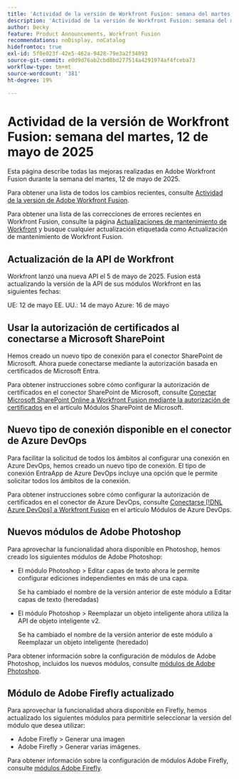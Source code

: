 ```yaml
---
title: 'Actividad de la versión de Workfront Fusion: semana del martes, 12 de mayo de 2025'
description: 'Actividad de la versión de Workfront Fusion: semana del martes, 12 de mayo de 2025'
author: Becky
feature: Product Announcements, Workfront Fusion
recommendations: noDisplay, noCatalog
hidefromtoc: true
exl-id: 5f0e023f-42e5-462a-9428-79e3a2f34093
source-git-commit: e0d9d76ab2cbd8bd277514a4291974af4fceba73
workflow-type: tm+mt
source-wordcount: '381'
ht-degree: 19%

---
```


# Actividad de la versión de Workfront Fusion: semana del martes, 12 de mayo de 2025

Esta página describe todas las mejoras realizadas en Adobe Workfront Fusion durante la semana del martes, 12 de mayo de 2025.

Para obtener una lista de todos los cambios recientes, consulte [Actividad de la versión de Adobe Workfront Fusion](/help/workfront-fusion/fusion-product-releases/fusion-release-activity.md).

Para obtener una lista de las correcciones de errores recientes en Workfront Fusion, consulte la página [Actualizaciones de mantenimiento de Workfront](https://experienceleague.adobe.com/es/docs/workfront-known-issues/releases/current-updates) y busque cualquier actualización etiquetada como Actualización de mantenimiento de Workfront Fusion.

## Actualización de la API de Workfront

Workfront lanzó una nueva API el 5 de mayo de 2025. Fusion está actualizando la versión de la API de sus módulos Workfront en las siguientes fechas:

UE: 12 de mayo
EE. UU.: 14 de mayo
Azure: 16 de mayo

## Usar la autorización de certificados al conectarse a Microsoft SharePoint

Hemos creado un nuevo tipo de conexión para el conector SharePoint de Microsoft. Ahora puede conectarse mediante la autorización basada en certificados de Microsoft Entra.

Para obtener instrucciones sobre cómo configurar la autorización de certificados en el conector SharePoint de Microsoft, consulte [Conectar Microsoft SharePoint Online a Workfront Fusion mediante la autorización de certificados](/help/workfront-fusion/references/apps-and-modules/third-party-connectors/sharepoint-modules.md#connect-microsoft-sharepoint-online-to-workfront-fusion-using-certificate-authorization) en el artículo Módulos SharePoint de Microsoft.

## Nuevo tipo de conexión disponible en el conector de Azure DevOps

Para facilitar la solicitud de todos los ámbitos al configurar una conexión en Azure DevOps, hemos creado un nuevo tipo de conexión. El tipo de conexión EntraApp de Azure DevOps incluye una opción que le permite solicitar todos los ámbitos de la conexión.

Para obtener instrucciones sobre cómo configurar la autorización de certificados en el conector de Azure DevOps, consulte [Conectarse [!DNL Azure DevOps] a Workfront Fusion](/help/workfront-fusion/references/apps-and-modules/third-party-connectors/azure-dev-ops.md#connect-azure-devops-to-workfront-fusion) en el artículo Módulos de Azure DevOps.

## Nuevos módulos de Adobe Photoshop

Para aprovechar la funcionalidad ahora disponible en Photoshop, hemos creado los siguientes módulos de Adobe Photoshop:

* El módulo Photoshop > Editar capas de texto ahora le permite configurar ediciones independientes en más de una capa.

  Se ha cambiado el nombre de la versión anterior de este módulo a Editar capas de texto (heredadas)
* El módulo Photoshop > Reemplazar un objeto inteligente ahora utiliza la API de objeto inteligente v2.

  Se ha cambiado el nombre de la versión anterior de este módulo a Reemplazar un objeto inteligente (heredado)

Para obtener información sobre la configuración de módulos de Adobe Photoshop, incluidos los nuevos módulos, consulte [módulos de Adobe Photoshop](/help/workfront-fusion/references/apps-and-modules/adobe-connectors/adobe-photoshop-modules.md).

## Módulo de Adobe Firefly actualizado

Para aprovechar la funcionalidad ahora disponible en Firefly, hemos actualizado los siguientes módulos para permitirle seleccionar la versión del módulo que desea utilizar:

* Adobe Firefly > Generar una imagen
* Adobe Firefly > Generar varias imágenes.

Para obtener información sobre la configuración de módulos Adobe Firefly, consulte [módulos Adobe Firefly](/help/workfront-fusion/references/apps-and-modules/adobe-connectors/adobe-firefly-modules.md).
